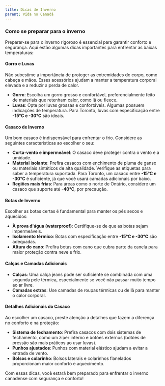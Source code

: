 ```yaml
---
title: Dicas de Inverno
parent: Vida no Canadá
---
```


### Como se preparar para o inverno

Preparar-se para o inverno rigoroso é essencial para garantir conforto e segurança. Aqui estão algumas dicas importantes para enfrentar as baixas temperaturas:

#### Gorro e Luvas
Não subestime a importância de proteger as extremidades do corpo, como cabeça e mãos. Esses acessórios ajudam a manter a temperatura corporal elevada e a reduzir a perda de calor.

- **Gorro**: Escolha um gorro grosso e confortável, preferencialmente feito de materiais que retenham calor, como lã ou fleece.
- **Luvas**: Opte por luvas grossas e confortáveis. Algumas possuem indicações de temperatura. Para Toronto, luvas com especificação entre **-15°C e -30°C** são ideais.

#### Casaco de Inverno
Um bom casaco é indispensável para enfrentar o frio. Considere as seguintes características ao escolher o seu:

- **Corta-vento e impermeável**: O casaco deve proteger contra o vento e a umidade.
- **Material isolante**: Prefira casacos com enchimento de pluma de ganso ou materiais sintéticos de alta qualidade. Verifique as etiquetas para saber a temperatura suportada. Para Toronto, um casaco entre **-15°C e -30°C** é suficiente, já que você usará camadas adicionais por baixo.
- **Regiões mais frias**: Para áreas como o norte de Ontário, considere um casaco que suporte até **-40°C**, por precaução.

#### Botas de Inverno
Escolher as botas certas é fundamental para manter os pés secos e aquecidos:

- **À prova d'água (waterproof)**: Certifique-se de que as botas sejam impermeáveis.
- **Isolamento térmico**: Botas com especificação entre **-15°C e -30°C** são adequadas.
- **Altura do cano**: Prefira botas com cano que cubra parte da canela para maior proteção contra neve e frio.

#### Calças e Camadas Adicionais
- **Calças**: Uma calça jeans pode ser suficiente se combinada com uma segunda pele térmica, especialmente se você não passar muito tempo ao ar livre.
- **Camadas extras**: Use camadas de roupas térmicas ou de lã para manter o calor corporal.

#### Detalhes Adicionais do Casaco
Ao escolher um casaco, preste atenção a detalhes que fazem a diferença no conforto e na proteção:

- **Sistema de fechamento**: Prefira casacos com dois sistemas de fechamento, como um zíper interno e botões externos (botões de pressão são mais práticos ao usar luvas).
- **Punhos ajustados**: Punhos com material elástico ajudam a evitar a entrada de vento.
- **Bolsos e colarinho**: Bolsos laterais e colarinhos flanelados proporcionam maior conforto e aquecimento.

Com essas dicas, você estará bem preparado para enfrentar o inverno canadense com segurança e conforto!
